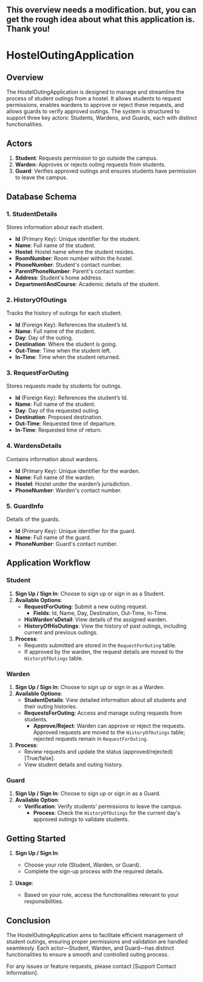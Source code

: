 ## This overview needs a modification. but, you can get the rough idea about what this application is. Thank you!

# HostelOutingApplication

## Overview

The HostelOutingApplication is designed to manage and streamline the process of student outings from a hostel. It allows students to request permissions, enables wardens to approve or reject these requests, and allows guards to verify approved outings. The system is structured to support three key actors: Students, Wardens, and Guards, each with distinct functionalities.

## Actors

1. **Student**: Requests permission to go outside the campus.
2. **Warden**: Approves or rejects outing requests from students.
3. **Guard**: Verifies approved outings and ensures students have permission to leave the campus.

## Database Schema

### 1. StudentDetails
Stores information about each student.
- **Id** (Primary Key): Unique identifier for the student.
- **Name**: Full name of the student.
- **Hostel**: Hostel name where the student resides.
- **RoomNumber**: Room number within the hostel.
- **PhoneNumber**: Student's contact number.
- **ParentPhoneNumber**: Parent's contact number.
- **Address**: Student's home address.
- **DepartmentAndCourse**: Academic details of the student.

### 2. HistoryOfOutings
Tracks the history of outings for each student.
- **Id** (Foreign Key): References the student’s Id.
- **Name**: Full name of the student.
- **Day**: Day of the outing.
- **Destination**: Where the student is going.
- **Out-Time**: Time when the student left.
- **In-Time**: Time when the student returned.

### 3. RequestForOuting 
Stores requests made by students for outings.
- **Id** (Foreign Key): References the student’s Id.
- **Name**: Full name of the student.
- **Day**: Day of the requested outing.
- **Destination**: Proposed destination.
- **Out-Time**: Requested time of departure.
- **In-Time**: Requested time of return.

### 4. WardensDetails
Contains information about wardens.
- **Id** (Primary Key): Unique identifier for the warden.
- **Name**: Full name of the warden.
- **Hostel**: Hostel under the warden’s jurisdiction.
- **PhoneNumber**: Warden's contact number.

### 5. GuardInfo
Details of the guards.
- **Id** (Primary Key): Unique identifier for the guard.
- **Name**: Full name of the guard.
- **PhoneNumber**: Guard's contact number.

## Application Workflow

### Student
1. **Sign Up / Sign In**: Choose to sign up or sign in as a Student.
2. **Available Options**:
   - **RequestForOuting**: Submit a new outing request.
     - **Fields**: Id, Name, Day, Destination, Out-Time, In-Time.
   - **HisWarden'sDetail**: View details of the assigned warden.
   - **HistoryOfHisOutings**: View the history of past outings, including current and previous outings.
3. **Process**: 
   - Requests submitted are stored in the `RequestForOuting` table.
   - If approved by the warden, the request details are moved to the `HistoryOfOutings` table.

### Warden
1. **Sign Up / Sign In**: Choose to sign up or sign in as a Warden.
2. **Available Options**:
   - **StudentDetails**: View detailed information about all students and their outing histories.
   - **RequestsForOuting**: Access and manage outing requests from students.
     - **Approve/Reject**: Warden can approve or reject the requests. Approved requests are moved to the `HistoryOfOutings` table; rejected requests remain in `RequestForOuting`.
3. **Process**:
   - Review requests and update the status (approved/rejected)[True/false].
   - View student details and outing history.

### Guard
1. **Sign Up / Sign In**: Choose to sign up or sign in as a Guard.
2. **Available Option**:
   - **Verification**: Verify students’ permissions to leave the campus.
     - **Process**: Check the `HistoryOfOutings` for the current day's approved outings to validate students.

## Getting Started

1. **Sign Up / Sign In**:
   - Choose your role (Student, Warden, or Guard).
   - Complete the sign-up process with the required details.
   
2. **Usage**:
   - Based on your role, access the functionalities relevant to your responsibilities.

## Conclusion

The HostelOutingApplication aims to facilitate efficient management of student outings, ensuring proper permissions and validation are handled seamlessly. Each actor—Student, Warden, and Guard—has distinct functionalities to ensure a smooth and controlled outing process.

For any issues or feature requests, please contact [Support Contact Information].



